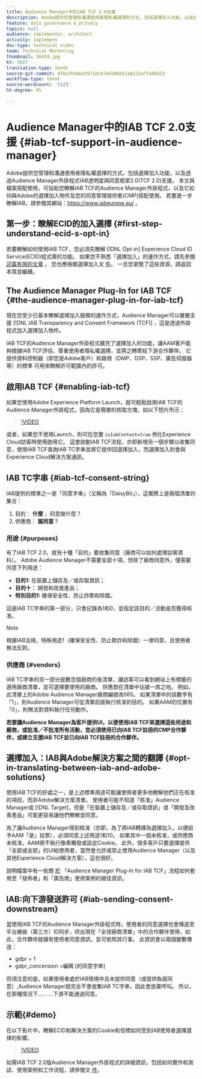 ```yaml
---
title: Audience Manager中的IAB TCF 2.0支援
description: Adobe提供您管理和溝通使用者隱私權選擇的方式，包括選擇加入功能，以及透過Audience Manager外掛程式IAB透明度與同意框架2.0(TCF 2.0)支援。 本文與檔案搭配使用，可協助您瞭解IAB TCF的Audience Manager外掛程式，以及它如何與Adobe的選擇加入物件及您的同意管理提供者(CMP)搭配使用。
feature: data governance & privacy
topics: null
audience: implementer, architect
activity: implement
doc-type: technical video
team: Technical Marketing
thumbnail: 26434.jpg
kt: 5027
translation-type: tm+mt
source-git-commit: df8afb50ed3971dc47e6506d31a8222a7f488b25
workflow-type: tm+mt
source-wordcount: '1123'
ht-degree: 0%

---
```



# Audience Manager中的IAB TCF 2.0支援 {#iab-tcf-support-in-audience-manager}

Adobe提供您管理和溝通使用者隱私權選擇的方式，包括選擇加入功能，以及透過Audience Manager外掛程式IAB透明度與同意框架2.0(TCF 2.0)支援。 本文與檔案搭配使用，可協助您瞭解IAB TCF的Audience Manager外掛程式，以及它如何與Adobe的選擇加入物件及您的同意管理提供者(CMP)搭配使用。 若要進一步瞭解IAB，請參閱其網站：https://www.iabeurope.eu/ [](https://www.iabeurope.eu/)。

## 第一步：瞭解ECID的加入選擇 {#first-step-understand-ecid-s-opt-in}

若要瞭解如何使用IAB TCF，您必須先瞭解 [!DNL Opt-in] Experience Cloud ID Service(ECID)程式庫的功能。 如果您不熟悉「選擇加入」的運作方式，請先參閱 [這篇有用的文章](https://docs.adobe.com/content/help/en/core-services-learn/tutorials/id-service/use-opt-in-to-control-experience-cloud-activities-based-on-user-consent.html) 。 您也應檢閱選擇加入文 [件](https://docs.adobe.com/content/help/zh-Hant/id-service/using/implementation/opt-in-service/optin-overview.translate.html)。 一旦您瀏覽了這些資源，請返回本頁並繼續。

## The Audience Manager Plug-In for IAB TCF {#the-audience-manager-plug-in-for-iab-tcf}

現在您至少已基本瞭解選擇加入服務的運作方式，Audience Manager可以層層支援 [!DNL IAB Transparency and Consent Framework (TCF)] ，這是透過外掛程式加入選擇加入物件。

IAB TCF的Audience Manager外掛程式擴充了選擇加入的功能，讓AAM客戶能夠根據IAB TCF評估、尊重使用者隱私權選擇，並將之轉寄給下游合作夥伴。 它提供資料控制器（即您是Adobe客戶）和廠商（DMP、DSP、SSP、廣告伺服器等）的標準 可用來瞭解許可範圍內的許可。

## 啟用IAB TCF {#enabling-iab-tcf}

如果您使用Adobe Experience Platform Launch，就可輕鬆啟用IAB TCF的Audience Manager外掛程式，因為它是簡單的核取方塊，如以下短片所示：

>[!VIDEO](https://video.tv.adobe.com/v/26433/?quality=12)

或者，如果您不使用Launch，則可在您實 `isIabContext=true` 例化Experience Cloud訪客時使用啟用它。 這會啟動IAB TCF流程，亦即新增另一個步驟以收集同意，使用IAB TCF查詢IAB TC字串並將它提供回選擇加入，而選擇加入則會與Experience Cloud解決方案通訊。

## IAB TC字串 {#iab-tcf-consent-string}

IAB提供的標準之一是「同意字串」（又稱為「DaisyBit」），這實際上是兩個清單的集合：

1. 目的： **什麼** ，同意做什麼？
1. 供應商： **誰同意** ?

### 用途 {#purposes}

有了IAB TCF 2.0，就有十種「目的」要收集同意（廠商可以如何處理訪客資料）。 Adobe Audience Manager不需要全部十項，但除了廠商同意外，僅需要同意下列用途：

* **目的1:** 在裝置上儲存及／或存取資訊；
* **目的十：** 開發和改進產品；
* **特別目的1:** 確保安全性、防止詐欺和除錯。

這是IAB TC字串的第一部分，只會記錄為1和0，並指定該目的／活動是否獲得核准。

>[!NOTE]
>
>根據IAB法規，特殊用途1（確保安全性、防止欺詐和除錯）一律同意，且使用者無法反對。

### 供應商 {#vendors}

IAB TC字串的另一部分是數百個廠商的長清單，讓訪客可以看到網站上有標籤的適用廠商清單，並可選擇要使用的廠商。 供應商在清單中佔據一席之地。 例如，此清單上的Adobe Audience Manager廠商編號為565。 如果清單中的該數字有「1」，則Audience Manager可從清單前面執行核准的目的。 如果AAM的位置有「0」，則無法對資料執行任何動作。

**若要讓Audience Manager為客戶提供UI，以便使用IAB TCF來選擇這些用途和廠商，或批准／不批准所有活動，您必須使用已向IAB TCF註冊的CMP合作夥伴，或建立支援IAB TCF並已向IAB TCF註冊的合作夥伴。**

## 選擇加入：IAB與Adobe解決方案之間的翻譯 {#opt-in-translating-between-iab-and-adobe-solutions}

使用IAB TCF的好處之一，是上述標準用途可能讓使用者更多地瞭解他們正在核准的項目，而非Adobe解決方案清單。 使用者可能不知道「核准」Audience Manager或 [!DNL Target]，但是「在裝置上儲存及／或存取資訊」或「開發及改善產品」可能更容易讓他們瞭解並同意。

為了讓Audience Manager得到核准（亦即，為了將IAB轉譯為選擇加入，以便給予AAM「是」投票），必須同意上述用途1和10。 如果其中一個未核准，或供應商未核准，AAM將不執行像素觸發或設定Cookie。 此外，很多客戶只要選擇提供「全部或全部」的UI給使用者，當然會允許或禁止使用Audience Manager（以及其他Experience Cloud解決方案），這也很好。

說明檔案中有一些關 [於](https://marketing.adobe.com/resources/help/en_US/aam/aam-iab-plugin.html) 「Audience Manager Plug-In for IAB TCF」流程如何套用至「發佈者」和「廣告商」使用案例的絕佳資訊。

## IAB:向下游發送許可 {#iab-sending-consent-downstream}

當使用IAB TCF的Audience Manager外掛程式時，使用者的同意選擇也會傳送至平台層級（第三方）ID同步，供出現在「全球廠商清單」中的合作夥伴使用，如此，合作夥伴就擁有使用者同意資訊，並可依照其行事。 此資訊會以兩個變數傳送：

* gdpr = 1
* gdpr_concension =編碼 [的同意字串]

但須注意的是，如果使用者處於IAB情境中且未提供同意（或提供負面同意）,Audience Manager就完全不會收集IAB TC字串，因此會放棄呼叫。 所以，在那種情況下…… ...下游不能通過同意。

## 示範{#demo}

在以下影片中，瞭解ECID和解決方案的Cookie和信標如何受到IAB使用者選擇選擇的影響。

>[!VIDEO](https://video.tv.adobe.com/v/26434/?quality=12)

如需IAB TCF 2.0版Audience Manager外掛程式的詳細資訊，包括如何實作和測試、使用案例和工作流程，請參閱文 [件](https://docs.adobe.com/content/help/en/audience-manager/user-guide/overview/data-privacy/consent-management/aam-iab-plugin.html)。
